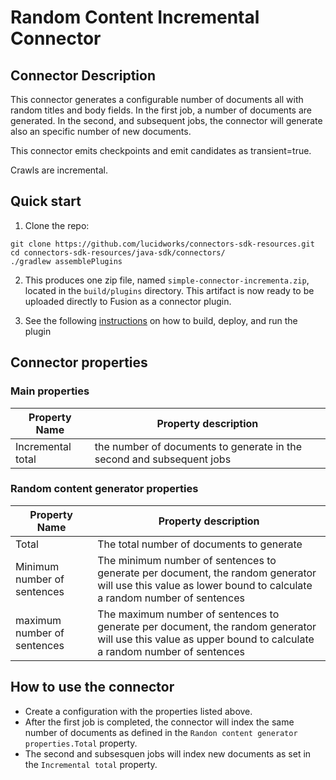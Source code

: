 # Random Content Incremental Connector

## Connector Description

This connector generates a configurable number of documents all with random titles and body fields.
In the first job, a number of documents are generated. In the second, and subsequent jobs, the connector will generate also an specific number of new documents.

This connector emits checkpoints and emit candidates as transient=true.

Crawls are incremental.

## Quick start

1. Clone the repo:
```
git clone https://github.com/lucidworks/connectors-sdk-resources.git
cd connectors-sdk-resources/java-sdk/connectors/
./gradlew assemblePlugins
```

2. This produces one zip file, named `simple-connector-incrementa.zip`, located in the `build/plugins` directory.
This artifact is now ready to be uploaded directly to Fusion as a connector plugin.

3. See the following [instructions](../README.md) on how to build, deploy, and run the plugin

## Connector properties

### Main properties

|Property Name| Property description|
|---|---|
| Incremental total | the number of documents to generate in the second and subsequent jobs |

### Random content generator properties

|Property Name| Property description|
|---|---|
| Total | The total number of documents to generate |
| Minimum number of sentences | The minimum number of sentences to generate per document, the random generator will use this value as lower bound to calculate a random number of sentences|
| maximum number of sentences | The maximum number of sentences to generate per document, the random generator will use this value as upper bound to calculate a random number of sentences|


## How to use the connector

- Create a configuration with the properties listed above.
- After the first job is completed, the connector will index the same number of documents as defined in the `Randon content generator properties.Total` property.
- The second and subsesquen jobs will index new documents as set in the `Incremental total` property.